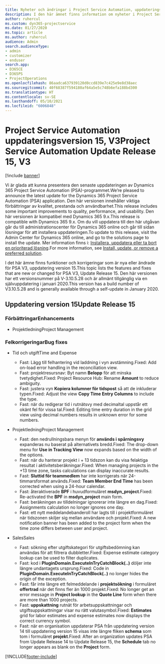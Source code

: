 ```yaml
---
title: Nyheter och ändringar i Project Service Automation, uppdateringsversion 15, version 3
description: I den här ämnet finns information om nyheter i Project Service Automation uppdatering version 15, V3.
author: ruhercul
ms.custom: dyn365-projectservice
ms.date: 01/27/2020
ms.topic: article
ms.author: ruhercul
audience: Admin
search.audienceType:
- admin
- customizer
- enduser
search.app:
- D365CE
- D365PS
- ProjectOperations
ms.openlocfilehash: 86aadca637939120d0ccd839e7c425e9e8d38aec
ms.sourcegitcommit: 40f68387f594180af64a5e5c748b6efa188bd300
ms.translationtype: HT
ms.contentlocale: sv-SE
ms.lasthandoff: 05/10/2021
ms.locfileid: "6006848"
---
```

# <a name="project-service-automation-update-release-15-v3"></a><span data-ttu-id="2b26b-103">Project Service Automation uppdateringsversion 15, V3</span><span class="sxs-lookup"><span data-stu-id="2b26b-103">Project Service Automation Update Release 15, V3</span></span>

[!include [banner](../includes/psa-now-project-operations.md)]

<span data-ttu-id="2b26b-104">Vi är glada att kunna presentera den senaste uppdateringen av Dynamics 365 Project Service Automation (PSA)-programmet.</span><span class="sxs-lookup"><span data-stu-id="2b26b-104">We’re pleased to announce the latest update for the Dynamics 365 Project Service Automation (PSA) application.</span></span> <span data-ttu-id="2b26b-105">Den här versionen innehåller viktiga förbättringar av kvalitet, prestanda och användbarhet.</span><span class="sxs-lookup"><span data-stu-id="2b26b-105">This release includes some important improvements to quality, performance, and usability.</span></span> <span data-ttu-id="2b26b-106">Den här versionen är kompatibel med Dynamics 365 9.x.</span><span class="sxs-lookup"><span data-stu-id="2b26b-106">This release is compatible with Dynamics 365 9.x.</span></span> <span data-ttu-id="2b26b-107">Om du vill uppdatera till den här utgåvan går du till administrationscenter för Dynamics 365 online och går till sidan lösningar för att installera uppdateringen.</span><span class="sxs-lookup"><span data-stu-id="2b26b-107">To update to this release, visit the Admin Center for Dynamics 365 online, and go to the solutions page to install the update.</span></span> <span data-ttu-id="2b26b-108">Mer information finns i: [Installera, uppdatera eller ta bort en prioriterad lösning](/power-platform/admin/install-remove-preferred-solution).</span><span class="sxs-lookup"><span data-stu-id="2b26b-108">For more information, see [Install, update, or remove a preferred solution](/power-platform/admin/install-remove-preferred-solution).</span></span>

<span data-ttu-id="2b26b-109">I det här ämne finns funktioner och korrigeringar som är nya eller ändrade för PSA V3, uppdatering version 15.</span><span class="sxs-lookup"><span data-stu-id="2b26b-109">This topic lists the features and fixes that are new or changed for PSA V3, Update Release 15.</span></span> <span data-ttu-id="2b26b-110">Den här versionen har ett versionsnummer på V-3.10.5.28 och är allmänt tillgänglig via en självuppdatering i januari 2020.</span><span class="sxs-lookup"><span data-stu-id="2b26b-110">This version has a build number of V3.10.5.28 and is generally available through a self-update in January 2020.</span></span>

## <a name="update-release-15"></a><span data-ttu-id="2b26b-111">Uppdatering version 15</span><span class="sxs-lookup"><span data-stu-id="2b26b-111">Update Release 15</span></span> 

### <a name="enhancements"></a><span data-ttu-id="2b26b-112">Förbättringar</span><span class="sxs-lookup"><span data-stu-id="2b26b-112">Enhancements</span></span>

- <span data-ttu-id="2b26b-113">Projektledning</span><span class="sxs-lookup"><span data-stu-id="2b26b-113">Project Management</span></span>

### <a name="bug-fixes"></a><span data-ttu-id="2b26b-114">Felkorrigeringar</span><span class="sxs-lookup"><span data-stu-id="2b26b-114">Bug fixes</span></span>

- <span data-ttu-id="2b26b-115">Tid och utgift</span><span class="sxs-lookup"><span data-stu-id="2b26b-115">Time and Expense</span></span>

  - <span data-ttu-id="2b26b-116">Fast: Lägg till felhantering vid laddning i vyn avstämning.</span><span class="sxs-lookup"><span data-stu-id="2b26b-116">Fixed: Add on-load error handling in the reconciliation view.</span></span>
  - <span data-ttu-id="2b26b-117">Fast: projektresursnav: Byt namn **Belopp** för att minska tvetydighet.</span><span class="sxs-lookup"><span data-stu-id="2b26b-117">Fixed: Project Resource Hub: Rename **Amount** to reduce ambiguity.</span></span>
  - <span data-ttu-id="2b26b-118">Fast: justera vyn **Kopiera kolumner för tidspost** så att de inkluderar typen.</span><span class="sxs-lookup"><span data-stu-id="2b26b-118">Fixed: Adjust the view **Copy Time Entry Columns** to include the type.</span></span>
  - <span data-ttu-id="2b26b-119">Fast: när du redigerar tid i rutnätsvy med decimaltal uppstår ett okänt fel för vissa tal.</span><span class="sxs-lookup"><span data-stu-id="2b26b-119">Fixed: Editing time entry duration in the grid view using decimal numbers results in unknown error for some numbers.</span></span>

- <span data-ttu-id="2b26b-120">Projektledning</span><span class="sxs-lookup"><span data-stu-id="2b26b-120">Project Management</span></span>

  - <span data-ttu-id="2b26b-121">Fast: den nedrullningsbara menyn för **används i spårningsvy** expanderas nu baserat på alternativets bredd.</span><span class="sxs-lookup"><span data-stu-id="2b26b-121">Fixed: The drop-down menu for **Use in Tracking View** now expands based on the width of the options.</span></span>
  - <span data-ttu-id="2b26b-122">Fast: när du hanterar projekt i + 13 tidszon kan du visa felaktiga resultat i aktivitetsberäkningar.</span><span class="sxs-lookup"><span data-stu-id="2b26b-122">Fixed: When managing projects in the +13 time zone, tasks calculations can display inaccurate results.</span></span>
  - <span data-ttu-id="2b26b-123">Fast: **Sluttid för teammedlem** har inte korrigerats när 24-timmarsformat används.</span><span class="sxs-lookup"><span data-stu-id="2b26b-123">Fixed: **Team Member End Time** has been corrected when using a 24-hour calendar.</span></span>
  - <span data-ttu-id="2b26b-124">Fast: återaktiverade **BPF** i huvudformuläret **msdyn_project**.</span><span class="sxs-lookup"><span data-stu-id="2b26b-124">Fixed: Re-activated the **BPF** in **msdyn_project** main form.</span></span>
  - <span data-ttu-id="2b26b-125">Fast: beräkningen av tilldelningar ignorerar inte längre en dag.</span><span class="sxs-lookup"><span data-stu-id="2b26b-125">Fixed: Assignments calculation no longer ignores one day.</span></span>
  - <span data-ttu-id="2b26b-126">Fast: ett nytt meddelandebanderoll har lagts till i projektformuläret när tidszonen skiljer sig mellan användare och projekt.</span><span class="sxs-lookup"><span data-stu-id="2b26b-126">Fixed: A new notification banner has been added to the project form when the time zone differs between user and project.</span></span>

- <span data-ttu-id="2b26b-127">Sales</span><span class="sxs-lookup"><span data-stu-id="2b26b-127">Sales</span></span>

  - <span data-ttu-id="2b26b-128">Fast: sökning efter utgiftskategori för utgiftsbedömning kan användas för att filtrera dubbletter.</span><span class="sxs-lookup"><span data-stu-id="2b26b-128">Fixed: Expense estimate category lookup can be used to filter duplicates.</span></span>
  - <span data-ttu-id="2b26b-129">Fast: kod i **PluginDomain.ExecuteInTryCatchBlock(..)** döljer inte längre undantagets ursprung.</span><span class="sxs-lookup"><span data-stu-id="2b26b-129">Fixed: Code in **PluginDomain.ExecuteInTryCatchBlock(..)** no longer hides the origin of the exception.</span></span>
  - <span data-ttu-id="2b26b-130">Fast: får inte längre ett felmeddelande i **projektsökning** i formuläret **offertrad** när det finns fler än 1000 projekt.</span><span class="sxs-lookup"><span data-stu-id="2b26b-130">Fixed: No longer get an error message in **Project lookup** in the **Quote Line** form when there are more than 1000 projects.</span></span>
  - <span data-ttu-id="2b26b-131">Fast: **uppskattning** rutnät för arbetsuppskattningar och utgiftsuppskattningar visar nu rätt valutasymbol.</span><span class="sxs-lookup"><span data-stu-id="2b26b-131">Fixed: **Estimates** grid for labor estimates and expense estimates now displays the correct currency symbol.</span></span>
  - <span data-ttu-id="2b26b-132">Fast: när en organisation uppdaterar PSA från uppdatering version 14 till uppdatering version 15 visas inte längre fliken **schema** som tom i formuläret **projekt**.</span><span class="sxs-lookup"><span data-stu-id="2b26b-132">Fixed: After an organization updates PSA from Update Release 14 to Update Release 15, the **Schedule** tab no longer appears as blank on the **Project** form.</span></span>


[!INCLUDE[footer-include](../includes/footer-banner.md)]